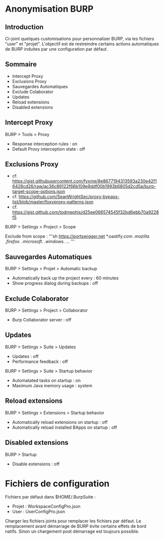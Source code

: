 # Anonymisation BURP

## Introduction 

Ci-joint quelques customisations pour personnaliser BURP, via les fichiers "user" et "projet". L'objectif est de restreindre certains actions automatiques de BURP induites par une configuration par défaut.

## Sommaire

- Intercept Proxy
- Exclusions Proxy
- Sauvegardes Automatiques 
- Exclude Colaborator
- Updates
- Reload extensions
- Disabled extensions

## Intercept Proxy

BURP > Tools > Proxy

- Response interception rules : on
- Default Proxy interception state : off

## Exclusions Proxy

- cf. https://gist.githubusercontent.com/fyxme/8e8677194313593a230e42f16428cd26/raw/ac36c89122f66b109e9ddf00b1993b6805d2cd5a/burp-target-scope-options.json
- cf. https://github.com/SeanWrightSec/proxy-bypass-list/blob/master/foxyproxy-patterns.json
- cf. https://gist.github.com/todmephis/d25ee066574545f32bd6ebb70a9228f5

BURP > Settings > Project > Scope

Exclude from scope : 
'''sh
https://portswigger.net
*.oastify.com
*.mozilla.*
*.firefox.*
*.microsoft.*
*.windows.*
...
'''

## Sauvegardes Automatiques 

BURP > Settings > Projet > Automatic backup

- Automatically back up the project every : 60 minutes
- Show progress dialog during backups : off

## Exclude Colaborator

BURP > Settings > Project > Collaborator

- Burp Collaborator server : off

## Updates

BURP > Settings > Suite > Updates

- Updates : off
- Performance feedback : off

BURP > Settings > Suite > Startup behavior

- Automatated tasks on startup : on
- Maximum Java memory usage : system

## Reload extensions

BURP > Settings > Extensions > Startup behavior

- Automatically reload extensions on startup : off
- Automatically reload installed BApps on startup : off

## Disabled extensions

BURP > Startup

- Disable extensions : off

# Fichiers de configuration

Fichiers par défaut dans $HOME/.BurpSuite :
- Projet : WorkspaceConfigPro.json
- User : UserConfigPro.json

Charger les fichiers joints pour remplacer les fichiers par défaut. Le remplacement avant démarrage de BURP évite certains effets de bord natifs. Sinon un chargement post démarrage est toujours possible.